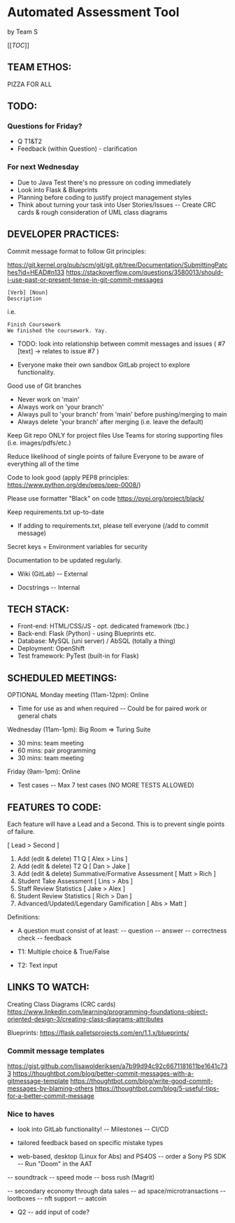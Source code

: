 # Automated Assessment Tool
by Team S

[[_TOC_]]

## TEAM ETHOS:
PIZZA FOR ALL

## TODO:
### Questions for Friday?
- Q T1&T2
- Feedback (within Question) - clarification

### For next Wednesday
- Due to Java Test there's no pressure on coding immediately
- Look into Flask & Blueprints
- Planning before coding to justify project management styles
- Think about turning your task into User Stories/Issues
-- Create CRC cards & rough consideration of UML class diagrams

## DEVELOPER PRACTICES:
Commit message format to follow Git principles:

https://git.kernel.org/pub/scm/git/git.git/tree/Documentation/SubmittingPatches?id=HEAD#n133
https://stackoverflow.com/questions/3580013/should-i-use-past-or-present-tense-in-git-commit-messages

```git
[Verb] [Noun]
Description
```

i.e.
```git
Finish Coursework
We finished the coursework. Yay.
```

- TODO: look into relationship between commit messages and issues
( #7 [text] -> relates to issue #7 )

- Everyone make their own sandbox GitLab project to explore functionality.

Good use of Git branches
- Never work on 'main'
- Always work on 'your branch'
- Always pull to 'your branch' from 'main' before pushing/merging to main
- Always delete 'your branch' after merging (i.e. leave the default)

Keep Git repo ONLY for project files
Use Teams for storing supporting files (i.e. images/pdfs/etc.)

Reduce likelihood of single points of failure
Everyone to be aware of everything all of the time

Code to look good (apply PEP8 principles: https://www.python.org/dev/peps/pep-0008/)

Please use formatter "Black" on code
https://pypi.org/project/black/

Keep requirements.txt up-to-date
- If adding to requirements.txt, please tell everyone (/add to commit message)

Secret keys = Environment variables for security

Documentation to be updated regularly.
- Wiki (GitLab)
-- External

- Docstrings
-- Internal

## TECH STACK:

- Front-end: HTML/CSS/JS - opt. dedicated framework (tbc.)
- Back-end: Flask (Python) - using Blueprints etc.
- Database: MySQL (uni server) / AbSQL (totally a thing)
- Deployment: OpenShift
- Test framework: PyTest (built-in for Flask)

## SCHEDULED MEETINGS:

OPTIONAL Monday meeting (11am-12pm): Online
- Time for use as and when required 
-- Could be for paired work or general chats

Wednesday (11am-1pm): Big Room => Turing Suite
- 30 mins: team meeting
- 60 mins: pair programming
- 30 mins: team meeting

Friday (9am-1pm): Online
- Test cases
-- Max 7 test cases (NO MORE TESTS ALLOWED)

## FEATURES TO CODE:

Each feature will have a Lead and a Second.
This is to prevent single points of failure.

[ Lead > Second ]

1. Add (edit & delete) T1 Q [ Alex > Lins ]
2. Add (edit & delete) T2 Q [ Dan > Jake ]
3. Add (edit & delete) Summative/Formative Assessment [ Matt > Rich ]
4. Student Take Assessment [ Lins > Abs ]
5. Staff Review Statistics [ Jake > Alex ]
6. Student Review Statistics [ Rich > Dan ]
7. Advanced/Updated/Legendary Gamification [ Abs > Matt ]

Definitions:

- A question must consist of at least:
-- question
-- answer
-- correctness check
-- feedback

- T1: Multiple choice & True/False
- T2: Text input

## LINKS TO WATCH:
Creating Class Diagrams (CRC cards)
https://www.linkedin.com/learning/programming-foundations-object-oriented-design-3/creating-class-diagrams-attributes

Blueprints:
https://flask.palletsprojects.com/en/1.1.x/blueprints/

### Commit message templates

https://gist.github.com/lisawolderiksen/a7b99d94c92c6671181611be1641c733
https://thoughtbot.com/blog/better-commit-messages-with-a-gitmessage-template
https://thoughtbot.com/blog/write-good-commit-messages-by-blaming-others
https://thoughtbot.com/blog/5-useful-tips-for-a-better-commit-message

### Nice to haves

- look into GitLab functionality!
-- Milestones
-- CI/CD

- tailored feedback based on specific mistake types

- web-based, desktop (Linux for Abs) and PS4OS
-- order a Sony PS SDK
-- Run "Doom" in the AAT

-- soundtrack
-- speed mode 
-- boss rush (Magrit)

-- secondary economy through data sales
-- ad space/microtransactions
-- lootboxes
-- nft support
-- aatcoin

- Q2
-- add input of code?





